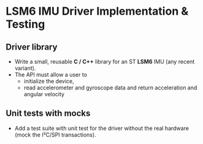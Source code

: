 # LSM6 IMU Driver Implementation & Testing

## Driver library

- Write a small, reusable **C / C++** library for an ST **LSM6** IMU (any recent variant).
- The API must allow a user to
    - initialize the device,
    - read accelerometer and gyroscope data and return acceleration and angular velocity

## Unit tests with mocks

- Add a test suite with unit test for the driver without the real hardware (mock the I²C/SPI transactions).
